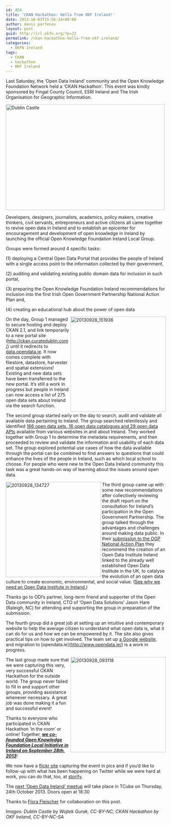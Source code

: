 ```yaml
---
id: 454
title: 'CKAN Hackathon: Hello from OKF Ireland!'
date: 2013-10-03T15:56:14+00:00
author: denis parfenov
layout: post
guid: http://irl.okfn.org/?p=22
permalink: /ckan-hackathon-hello-from-okf-ireland/
categories:
  - OKFN Ireland
tags:
  - CKAN
  - hackathon
  - OKF Ireland
---
```

Last Saturday, the ‘Open Data Ireland’ community and the Open Knowledge Foundation Network held a ‘CKAN Hackathon’. This event was kindly sponsored by Fingal County Council, ESRI Ireland and The Irish Organisation for Geographic Information.

<a title="Dublin Castle by Wojtek Gurak, on Flickr"><img src="http://farm4.staticflickr.com/3449/3317999778_7c8d9e8074.jpg" alt="Dublin Castle" width="500" height="333" /></a>

Developers, designers, journalists, academics, policy makers, creative thinkers, civil servants, entrepreneurs and active citizens all came together to revive open data in Ireland and to establish an epicenter for encouragement and development of open knowledge in Ireland by launching the official Open Knowledge Foundation Ireland Local Group.

Groups were formed around 4 specific tasks:

(1) deploying a Central Open Data Portal that provides the people of Ireland with a single access point to the information collected by their government,
  
(2) auditing and validating existing public domain data for inclusion in such portal,
  
(3) preparing the Open Knowledge Foundation Ireland recommendations for inclusion into the first Irish Open Government Partnership National Action Plan and,
  
(4) creating an educational hub about the power of open data

<a title="20130928_151936 by OKF Ireland, on Flickr"><img src="http://farm6.staticflickr.com/5324/10017724444_e57de88fd7.jpg" alt="20130928_151936" width="300" align="right" /></a>

On the day, Group 1 managed to secure hosting and deploy CKAN 2.1, and link temporarily to a new portal site (http://ckan.curatedublin.com/) until it redirects to <a href="http://data.opendata.ie" target="_blank">data.opendata.ie</a>. It now comes complete with filestore, datastore, harvester and spatial extensions! Existing and new data sets have been transferred to the new portal. It’s still a work in progress but people in Ireland can now access a list of 275 open data sets about Ireland via the search function.

The second group started early on the day to search, audit and validate all available data pertaining to Ireland. The group searched relentlessly and identified <a href="https://docs.google.com/spreadsheet/ccc?key=0AhQCu4i-aiQPdGtqanlSY29heVZOd3dHUzYwZWY1Nmc&pli=1#gid=0" target="_blank">166 open data sets, 16 open data catalogues and 29 open data APIs</a> available from various websites in and about Ireland. They worked together with Group 1 to determine the metadata requirements, and then proceeded to review and validate the information and usability of each data set. The group explored potential use cases of how the data available through the portal can be combined to find answers to questions that could enhance the lives of the people in Ireland, such as which local school to choose. For people who were new to the Open Data Ireland community this task was a great hands-on way of learning about the issues around open data.

<a title="20130928_134727 by OKF Ireland, on Flickr"><img src="http://farm8.staticflickr.com/7325/10017733626_f45298f43e.jpg" alt="20130928_134727" width="300" align="left" /></a>

The third group came up with some new recommendations after collectively reviewing the draft report on the consultation for Ireland’s participation in the Open Government Partnership. The group talked through the advantages and challenges around making data public. In their [submission to the OGP National Action Plan](http://blog.opengovpartnership.org/2013/10/open-knowledge-foundation-ireland-submission-for-irelands-ogp-national-action-plan/) they recommend the creation of an Open Data Institute Ireland linked to the already well established Open Data Institute in the UK, to catalyse the evolution of an open data culture to create economic, environmental, and social value. ([See why we need an Open Data Institute in Ireland.](http://prezi.com/nfogx2ztqwkj/the-need-for-irlodi/?utm_source=twitter&utm_medium=landing_share))

Thanks go to ODI’s partner, long-term friend and supporter of the Open Data community in Ireland, CTO of ‘Open Data Solutions’ Jason Hare (Raleigh, NC) for attending and supporting the group in preparation of the submission.

The fourth group did a great job at setting up an intuitive and contemporary website to help the average citizen to understand what open data is, what it can do for us and how we can be empowered by it. The site also gives practical tips on how to get involved. The team set up [a Google website](https://sites.google.com/site/opendataie/home), and migration to \[opendata.ie\](http://www.opendata.ie/) is a work in progress.

<a title="20130928_093118 by OKF Ireland, on Flickr"><img src="http://farm6.staticflickr.com/5478/10017645905_79aecc4363.jpg" alt="20130928_093118" width="300" align="right" /></a>The last group made sure that we were capturing this very, very successful CKAN Hackathon for the outside world. The group never failed to fill in and support other groups, providing assistance whenever necessary. A great job was done making it a fun and successful event!

Thanks to everyone who participated in CKAN Hackathon ‘in the room’ or online! Together, **_[we co-founded Open Knowledge Foundation Local Initiative in Ireland on September 28th, 2013](https://docs.google.com/spreadsheet/ccc?key=0ApUpNv1ZWNoDdEVuRFpLOXhocVdJd2k2RDdIa1ZxUFE#gid=0)_**!

We now have a [flickr site](http://www.flickr.com/photos/103272632@N04/sets/72157636045868843/) capturing the event in pics and if you’d like to follow-up with what has been happening on Twitter while we were hard at work, you can do that, too, at [storify](http://storify.com/Fingal/ckan-hackathon).

The <a href="https://tito.io/open-data-ireland/meetup-10" target="_blank">next &#8216;Open Data Ireland’ meetup</a> will take place in TCube on Thursday, 24th October 2013. Doors open at 18:30

Thanks to <a href="https://twitter.com/Daydreamer2105" target="_blank">Flora Fleischer</a> for collaboration on this post.

_Images: Dublin Castle by Wojtek Gurak, CC-BY-NC; CKAN Hackathon by OKF Ireland, CC-BY-NC-SA_